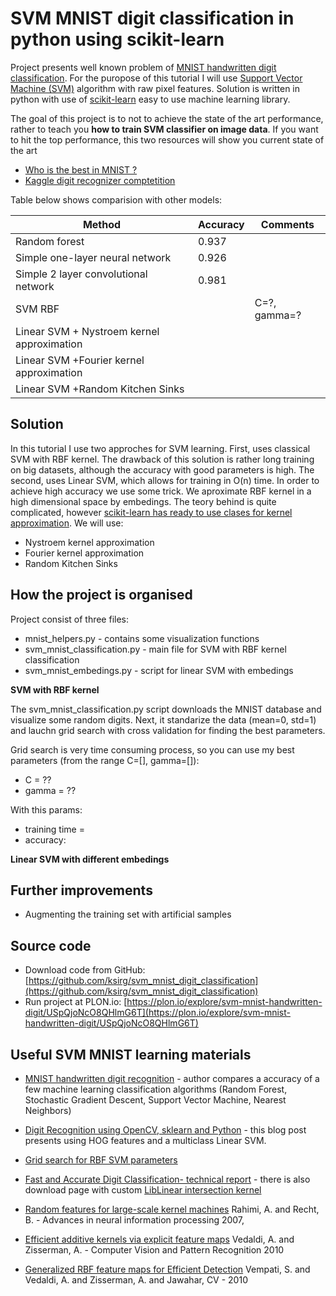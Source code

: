 # SVM MNIST digit classification in python using scikit-learn

Project presents well known problem of [MNIST handwritten digit classification](https://en.wikipedia.org/wiki/MNIST_database). For the puropose of this tutorial I will use [Support Vector Machine (SVM)](https://en.wikipedia.org/wiki/Support_vector_machine) algorithm with raw pixel features. Solution is written in python with use of [scikit-learn](http://scikit-learn.org/stable/) easy to use machine learning library.


The goal of this project is to not to achieve the state of the art performance, rather to teach you **how to train SVM classifier on image data**. 
If you want to hit the top performance, this two resources will show you current state of the art

* [Who is the best in MNIST ?](http://rodrigob.github.io/are_we_there_yet/build/classification_datasets_results.html#4d4e495354)
* [Kaggle digit recognizer comptetition](https://www.kaggle.com/c/digit-recognizer)

Table below shows comparision with other models:


| Method                                     | Accuracy | Comments     |
|--------------------------------------------|----------|--------------|
| Random forest                              | 0.937    |              |
| Simple one-layer neural network            | 0.926    |              |
| Simple 2 layer convolutional network       | 0.981    |              |
| SVM RBF                                    |          | C=?, gamma=? |
| Linear SVM + Nystroem kernel approximation |          |              |
| Linear SVM +Fourier kernel approximation   |          |              |
| Linear SVM +Random Kitchen Sinks           |          |              |


## Solution

In this tutorial I use two approches for SVM learning. First, uses classical SVM with RBF kernel. The drawback of this solution is rather long training on big datasets, although the accuracy with good parameters is high. The second, uses Linear SVM, which allows for training in O(n) time. In order to achieve high accuracy we use some trick. We aproximate RBF kernel in a high dimensional space by embedings. The teory behind is quite complicated, however [scikit-learn has ready to use clases for kernel approximation](http://scikit-learn.org/stable/modules/kernel_approximation.html#kernel-approximation
). We will use:

* Nystroem kernel approximation
* Fourier kernel approximation
* Random Kitchen Sinks



## How the project is organised

Project consist of three files:

* mnist_helpers.py - contains some visualization functions
* svm_mnist_classification.py - main file for SVM with RBF kernel classification
* svm_mnist_embedings.py - script for linear SVM with embedings

**SVM with RBF kernel**

The svm_mnist_classification.py script downloads the MNIST database and visualize some random digits. Next, it standarize the data (mean=0, std=1) and lauchn grid search with cross validation for finding the best parameters.

Grid search is very time consuming process, so you can use my best parameters (from the range C=[], gamma=[]):
* C = ??
* gamma = ??

With this params:

* training time =
* accuracy: 



**Linear SVM with different embedings**





## Further improvements
 
* Augmenting the training set with artificial samples


## Source code

* Download code from GitHub: [https://github.com/ksirg/svm_mnist_digit_classification](https://github.com/ksirg/svm_mnist_digit_classification)
* Run project at PLON.io: [https://plon.io/explore/svm-mnist-handwritten-digit/USpQjoNcO8QHlmG6T](https://plon.io/explore/svm-mnist-handwritten-digit/USpQjoNcO8QHlmG6T)


## Useful SVM MNIST learning materials

* [MNIST handwritten digit recognition](http://brianfarris.me/static/digit_recognizer.html) - author compares a accuracy of a few machine learning classification algorithms (Random Forest, Stochastic Gradient Descent, Support Vector Machine, Nearest Neighbors)
* [Digit Recognition using OpenCV, sklearn and Python](http://hanzratech.in/2015/02/24/handwritten-digit-recognition-using-opencv-sklearn-and-python.html) - this blog post presents using HOG features and a multiclass Linear SVM.
* [Grid search for RBF SVM parameters](http://scikit-learn.org/stable/auto_examples/svm/plot_rbf_parameters.html)

* [Fast and Accurate Digit Classification- technical report](https://www2.eecs.berkeley.edu/Pubs/TechRpts/2009/EECS-2009-159.html) - there is also download page with custom [LibLinear intersection kernel](http://ttic.uchicago.edu/~smaji/projects/digits/)
* [Random features for large-scale kernel machines](http://www.robots.ox.ac.uk/~vgg/rg/papers/randomfeatures.pdf) Rahimi, A. and Recht, B. - Advances in neural information processing 2007,
* [Efficient additive kernels via explicit feature maps](http://www.robots.ox.ac.uk/~vedaldi/assets/pubs/vedaldi11efficient.pdf) Vedaldi, A. and Zisserman, A. - Computer Vision and Pattern Recognition 2010
* [Generalized RBF feature maps for Efficient Detection](http://www.robots.ox.ac.uk/~vedaldi/assets/pubs/sreekanth10generalized.pdf) Vempati, S. and Vedaldi, A. and Zisserman, A. and Jawahar, CV - 2010

 
